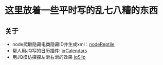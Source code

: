 # 这里放着一些平时写的乱七八糟的东西

## 关于

- node爬取隐藏电商隐藏ID并生成xml：[nodeReptile](https://github.com/Herrengit/miscellaneous/tree/master/nodeReptile)
- 帮人用JQ写的日历插件: [jqCalendars](https://github.com/Herrengit/miscellaneous/tree/master/jqCalendars) 
- 用JQ模仿探探左滑右滑的效果 [jqSlip](https://github.com/Herrengit/miscellaneous/tree/master/jqSlip)